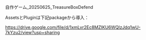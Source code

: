 自作ゲーム_20250625_TreasureBoxDefend

AssetsとPluginは下記packageから導入：

https://drive.google.com/file/d/1xmLvr2Ec8MZIKU6WQlzJdq1wU-7kYzu2/view?usp=sharing
